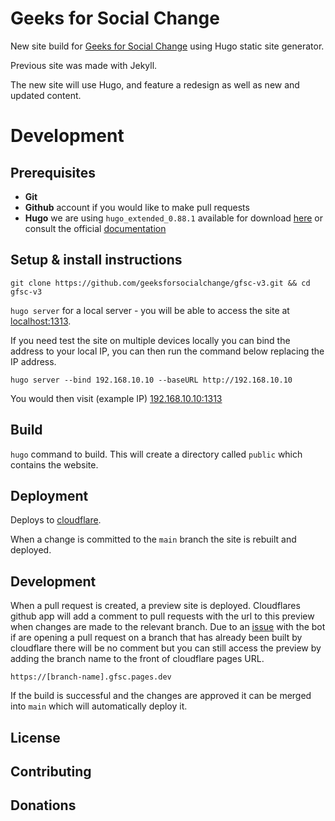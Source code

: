 # Geeks for Social Change

New site build for [Geeks for Social Change](https://gfsc.studio) using Hugo static site generator.

Previous site was made with Jekyll.

The new site will use Hugo, and feature a redesign as well as new and updated content.

# Development

## Prerequisites

- **Git**
- **Github** account if you would like to make pull requests
- **Hugo** we are using `hugo_extended_0.88.1` available for download [here](https://github.com/gohugoio/hugo/releases/tag/v0.88.1) or consult the official [documentation](https://gohugo.io/getting-started/installing/)

## Setup & install instructions

`git clone https://github.com/geeksforsocialchange/gfsc-v3.git && cd gfsc-v3`

`hugo server` for a local server - you will be able to access the site at [localhost:1313](http://localhost:1313/).

If you need test the site on multiple devices locally you can bind the address to your local IP, you can then run the command below replacing the IP address.

`hugo server --bind 192.168.10.10 --baseURL http://192.168.10.10`

You would then visit (example IP) [192.168.10.10:1313](http://192.168.10.10:1313)

## Build

`hugo` command to build. This will create a directory called `public` which contains the website.

## Deployment

Deploys to [cloudflare](https://gfsc.pages.dev/).

When a change is committed to the `main` branch the site is rebuilt and deployed.

## Development

When a pull request is created, a preview site is deployed. Cloudflares github app will add a comment to pull requests with the url to this preview when changes are made to the relevant branch. Due to an [issue](https://community.cloudflare.com/t/pr-comment-only-made-if-additional-commits-pushed/398008) with the bot if are opening a pull request on a branch that has already been built by cloudflare there will be no comment but you can still access the preview by adding the branch name to the front of cloudflare pages URL.

`https://[branch-name].gfsc.pages.dev`

If the build is successful and the changes are approved it can be merged into `main` which will automatically deploy it.

## License

## Contributing

## Donations
